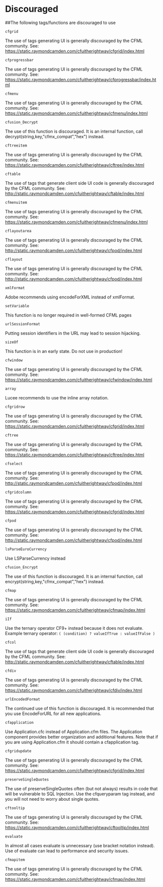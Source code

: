 # Discouraged

##The following tags/functions are discouraged to use

`cfgrid`

The use of tags generating UI is generally discouraged by the CFML community. See: https://static.raymondcamden.com/cfuitherightway/cfgrid/index.html

`cfprogressbar`

The use of tags generating UI is generally discouraged by the CFML community. See: https://static.raymondcamden.com/cfuitherightway/cfprogressbar/index.html

`cfmenu`

The use of tags generating UI is generally discouraged by the CFML community. See: https://static.raymondcamden.com/cfuitherightway/cfmenu/index.html

`cfusion_Decrypt`

The use of this function is discouraged. It is an internal function, call decrypt(string,key,"cfmx_compat","hex") instead.

`cftreeitem`

The use of tags generating UI is generally discouraged by the CFML community. See: https://static.raymondcamden.com/cfuitherightway/cftree/index.html

`cftable`

The use of tags that generate client side UI code is generally discouraged by the CFML community. See: http://static.raymondcamden.com/cfuitherightway/cftable/index.html 

`cfmenuitem`

The use of tags generating UI is generally discouraged by the CFML community. See: https://static.raymondcamden.com/cfuitherightway/cfmenu/index.html

`cflayoutarea`

The use of tags generating UI is generally discouraged by the CFML community. See: http://static.raymondcamden.com/cfuitherightway/cfpod/index.html

`cflayout`

The use of tags generating UI is generally discouraged by the CFML community. See: http://static.raymondcamden.com/cfuitherightway/cfpod/index.html

`xmlFormat`

Adobe recommends using encodeForXML instead of xmlFormat.

`setVariable`

This function is no longer required in well-formed CFML pages

`urlSessionFormat`

Putting session identifiers in the URL may lead to session hijacking.

`sizeOf`

This function is in an early state. Do not use in production!

`cfwindow`

The use of tags generating UI is generally discouraged by the CFML community. See: https://static.raymondcamden.com/cfuitherightway/cfwindow/index.html

`array`

Lucee recommends to use the inline array notation.

`cfgridrow`

The use of tags generating UI is generally discouraged by the CFML community. See: https://static.raymondcamden.com/cfuitherightway/cfgrid/index.html

`cftree`

The use of tags generating UI is generally discouraged by the CFML community. See: https://static.raymondcamden.com/cfuitherightway/cftree/index.html

`cfselect`

The use of tags generating UI is generally discouraged by the CFML community. See: http://static.raymondcamden.com/cfuitherightway/cfpod/index.html

`cfgridcolumn`

The use of tags generating UI is generally discouraged by the CFML community. See: https://static.raymondcamden.com/cfuitherightway/cfgrid/index.html

`cfpod`

The use of tags generating UI is generally discouraged by the CFML community. See: http://static.raymondcamden.com/cfuitherightway/cfpod/index.html

`lsParseEuroCurrency`

Use LSParseCurrency instead

`cfusion_Encrypt`

The use of this function is discouraged. It is an internal function, call encrypt(string,key,"cfmx_compat","hex") instead.

`cfmap`

The use of tags generating UI is generally discouraged by the CFML community. See: https://static.raymondcamden.com/cfuitherightway/cfmap/index.html

`iIf`

Use the ternary operator CF9+ instead because it does not evaluate.
Example ternary operator: `( (condition) ? valueIfTrue : valueIfFalse )`

`cfcol`

The use of tags that generate client side UI code is generally discouraged by the CFML community. See: http://static.raymondcamden.com/cfuitherightway/cftable/index.html

`cfdiv`

The use of tags generating UI is generally discouraged by the CFML community. See: https://static.raymondcamden.com/cfuitherightway/cfdiv/index.html

`urlEncodedFormat`

The continued use of this function is discouraged. It is recommended that you use EncodeForURL for all new applications.

`cfapplication`

Use Application.cfc instead of Application.cfm files. The Application component provides better organization and additional features. Note that if you are using Application.cfm it should contain a cfapplication tag.

`cfgridupdate`

The use of tags generating UI is generally discouraged by the CFML community. See: https://static.raymondcamden.com/cfuitherightway/cfgrid/index.html

`preserveSingleQuotes`

The use of preserveSingleQuotes often (but not always) results in code that will be vulnerable to SQL Injection. Use the cfqueryparam tag instead, and you will not need to worry about single quotes.

`cftooltip`

The use of tags generating UI is generally discouraged by the CFML community. See: https://static.raymondcamden.com/cfuitherightway/cftooltip/index.html

`evaluate`

In almost all cases evaluate is unnecessary (use bracket notation instead). Use of evaluate can lead to performance and security issues.

`cfmapitem`

The use of tags generating UI is generally discouraged by the CFML community. See: https://static.raymondcamden.com/cfuitherightway/cfmap/index.html